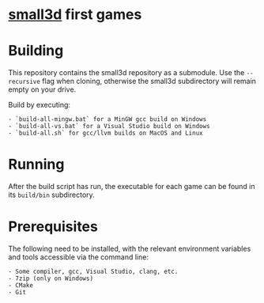 [small3d](https://github.com/dimi309/small3d) first games 
==========================================================

# Building

This repository contains the small3d repository as a submodule. Use 
the `--recursive` flag when cloning, otherwise the small3d subdirectory 
will remain empty on your drive.

Build by executing:
 
	- `build-all-mingw.bat` for a MinGW gcc build on Windows 
	- `build-all-vs.bat` for a Visual Studio build on Windows
	- `build-all.sh` for gcc/llvm builds on MacOS and Linux
	
# Running

After the build script has run, the executable for each game can be found in its
`build/bin` subdirectory.

# Prerequisites

The following need to be installed, with the relevant environment variables and 
tools accessible via the command line:

	- Some compiler, gcc, Visual Studio, clang, etc.
	- 7zip (only on Windows)
	- CMake
	- Git
